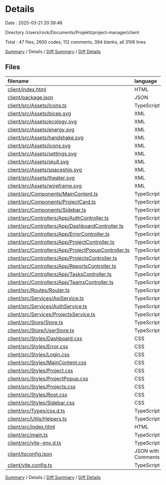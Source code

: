 # Details

Date : 2025-03-21 20:39:46

Directory /Users/rock/Documents/Projekti/project-manager/client

Total : 47 files,  2600 codes, 112 comments, 394 blanks, all 3106 lines

[Summary](results.md) / Details / [Diff Summary](diff.md) / [Diff Details](diff-details.md)

## Files
| filename | language | code | comment | blank | total |
| :--- | :--- | ---: | ---: | ---: | ---: |
| [client/index.html](/client/index.html) | HTML | 13 | 0 | 1 | 14 |
| [client/package.json](/client/package.json) | JSON | 15 | 0 | 1 | 16 |
| [client/src/Assets/Icons.ts](/client/src/Assets/Icons.ts) | TypeScript | 54 | 0 | 10 | 64 |
| [client/src/Assets/bicep.svg](/client/src/Assets/bicep.svg) | XML | 1 | 0 | 0 | 1 |
| [client/src/Assets/ecology.svg](/client/src/Assets/ecology.svg) | XML | 1 | 0 | 0 | 1 |
| [client/src/Assets/energy.svg](/client/src/Assets/energy.svg) | XML | 1 | 0 | 0 | 1 |
| [client/src/Assets/handshake.svg](/client/src/Assets/handshake.svg) | XML | 1 | 0 | 0 | 1 |
| [client/src/Assets/icons.svg](/client/src/Assets/icons.svg) | XML | 1 | 0 | 0 | 1 |
| [client/src/Assets/settings.svg](/client/src/Assets/settings.svg) | XML | 1 | 0 | 0 | 1 |
| [client/src/Assets/skull.svg](/client/src/Assets/skull.svg) | XML | 1 | 0 | 0 | 1 |
| [client/src/Assets/spaceship.svg](/client/src/Assets/spaceship.svg) | XML | 1 | 0 | 0 | 1 |
| [client/src/Assets/theater.svg](/client/src/Assets/theater.svg) | XML | 1 | 0 | 0 | 1 |
| [client/src/Assets/wireframe.svg](/client/src/Assets/wireframe.svg) | XML | 1 | 0 | 0 | 1 |
| [client/src/Components/MainContent.ts](/client/src/Components/MainContent.ts) | TypeScript | 12 | 0 | 2 | 14 |
| [client/src/Components/ProjectCard.ts](/client/src/Components/ProjectCard.ts) | TypeScript | 57 | 0 | 6 | 63 |
| [client/src/Components/Sidebar.ts](/client/src/Components/Sidebar.ts) | TypeScript | 184 | 13 | 24 | 221 |
| [client/src/Controllers/App/AuthController.ts](/client/src/Controllers/App/AuthController.ts) | TypeScript | 185 | 11 | 23 | 219 |
| [client/src/Controllers/App/DashboardController.ts](/client/src/Controllers/App/DashboardController.ts) | TypeScript | 146 | 6 | 20 | 172 |
| [client/src/Controllers/App/ErrorController.ts](/client/src/Controllers/App/ErrorController.ts) | TypeScript | 41 | 0 | 6 | 47 |
| [client/src/Controllers/App/ProjectController.ts](/client/src/Controllers/App/ProjectController.ts) | TypeScript | 255 | 1 | 31 | 287 |
| [client/src/Controllers/App/ProjectPopupController.ts](/client/src/Controllers/App/ProjectPopupController.ts) | TypeScript | 181 | 0 | 14 | 195 |
| [client/src/Controllers/App/ProjectsController.ts](/client/src/Controllers/App/ProjectsController.ts) | TypeScript | 247 | 3 | 29 | 279 |
| [client/src/Controllers/App/ReportsController.ts](/client/src/Controllers/App/ReportsController.ts) | TypeScript | 6 | 1 | 1 | 8 |
| [client/src/Controllers/App/TasksController.ts](/client/src/Controllers/App/TasksController.ts) | TypeScript | 8 | 1 | 1 | 10 |
| [client/src/Controllers/App/TeamsController.ts](/client/src/Controllers/App/TeamsController.ts) | TypeScript | 8 | 1 | 1 | 10 |
| [client/src/Routes/Router.ts](/client/src/Routes/Router.ts) | TypeScript | 83 | 12 | 23 | 118 |
| [client/src/Services/ApiService.ts](/client/src/Services/ApiService.ts) | TypeScript | 54 | 1 | 11 | 66 |
| [client/src/Services/AuthService.ts](/client/src/Services/AuthService.ts) | TypeScript | 51 | 0 | 9 | 60 |
| [client/src/Services/ProjectsService.ts](/client/src/Services/ProjectsService.ts) | TypeScript | 35 | 0 | 8 | 43 |
| [client/src/Store/Store.ts](/client/src/Store/Store.ts) | TypeScript | 60 | 12 | 16 | 88 |
| [client/src/Store/UserStore.ts](/client/src/Store/UserStore.ts) | TypeScript | 24 | 0 | 4 | 28 |
| [client/src/Styles/Dashboard.css](/client/src/Styles/Dashboard.css) | CSS | 69 | 39 | 11 | 119 |
| [client/src/Styles/Error.css](/client/src/Styles/Error.css) | CSS | 11 | 0 | 2 | 13 |
| [client/src/Styles/Login.css](/client/src/Styles/Login.css) | CSS | 81 | 0 | 13 | 94 |
| [client/src/Styles/MainContent.css](/client/src/Styles/MainContent.css) | CSS | 5 | 1 | 1 | 7 |
| [client/src/Styles/Project.css](/client/src/Styles/Project.css) | CSS | 154 | 0 | 26 | 180 |
| [client/src/Styles/ProjectPopup.css](/client/src/Styles/ProjectPopup.css) | CSS | 75 | 0 | 13 | 88 |
| [client/src/Styles/Projects.css](/client/src/Styles/Projects.css) | CSS | 210 | 3 | 35 | 248 |
| [client/src/Styles/Root.css](/client/src/Styles/Root.css) | CSS | 12 | 0 | 3 | 15 |
| [client/src/Styles/Sidebar.css](/client/src/Styles/Sidebar.css) | CSS | 106 | 0 | 18 | 124 |
| [client/src/Types/css.d.ts](/client/src/Types/css.d.ts) | TypeScript | 4 | 0 | 0 | 4 |
| [client/src/Utils/Helpers.ts](/client/src/Utils/Helpers.ts) | TypeScript | 76 | 4 | 18 | 98 |
| [client/src/index.html](/client/src/index.html) | HTML | 12 | 0 | 2 | 14 |
| [client/src/main.ts](/client/src/main.ts) | TypeScript | 28 | 0 | 5 | 33 |
| [client/src/vite-env.d.ts](/client/src/vite-env.d.ts) | TypeScript | 0 | 1 | 1 | 2 |
| [client/tsconfig.json](/client/tsconfig.json) | JSON with Comments | 19 | 2 | 3 | 24 |
| [client/vite.config.ts](/client/vite.config.ts) | TypeScript | 9 | 0 | 2 | 11 |

[Summary](results.md) / Details / [Diff Summary](diff.md) / [Diff Details](diff-details.md)